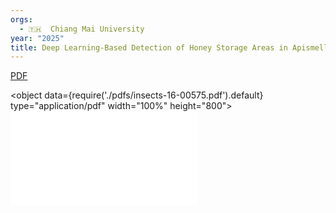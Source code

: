 ```yaml
---
orgs:
  - 🇹🇭  Chiang Mai University
year: "2025"
title: Deep Learning-Based Detection of Honey Storage Areas in Apismellifera Colonies for Predicting Physical Parameters of Honey via Linear Regression
---
```



[PDF](pdfs/insects-16-00575.pdf)

<object data={require('./pdfs/insects-16-00575.pdf').default} type="application/pdf" width="100%" height="800"></object>
![](pdfs/insects-16-00575.pdf)

